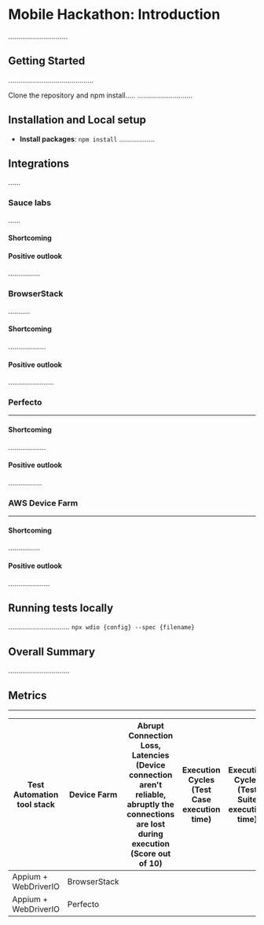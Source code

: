 
# Mobile Hackathon: Introduction
..............................

## Getting Started
...........................................

Clone the repository and npm install.....
............................

## Installation and Local setup
- **Install packages**: `npm install`
..................

## Integrations
......

### Sauce labs
......

#### Shortcoming

#### Positive outlook
................

### BrowserStack
...........

#### Shortcoming
...................

#### Positive outlook
.......................

### Perfecto
----------

#### Shortcoming
...................

#### Positive outlook
.................

### AWS Device Farm
-------------

#### Shortcoming
................

#### Positive outlook
.....................



## Running tests locally
...............................
`npx wdio {config} --spec {filename}`

## Overall Summary
...............................

## Metrics
-----------------------

| Test Automation tool stack | Device Farm | Abrupt Connection Loss, Latencies (Device connection aren't reliable, abruptly the connections are lost during execution (Score out of 10) | Execution Cycles (Test Case execution time) | Execution Cycles (Test Suite execution time)  | Tool Integrations (Complexity with tool integrations (Low , Medioum, High, Very High) | Framework Stability (% of test cases passed as compared to total number of executions) | Android,iOS version (Tool support for android/iOS versions) | Technical Support (Insufficient support received from vendor) | Technical Support (Native app or list the features not supported by the tool) |
| --- | --- | --- | --- | --- | --- | --- | --- | --- |--- |
| Appium + WebDriverIO | BrowserStack |  |  |  |  |  |  | |  |
| Appium + WebDriverIO | Perfecto |  |  |  |  |  |  |  |  |
